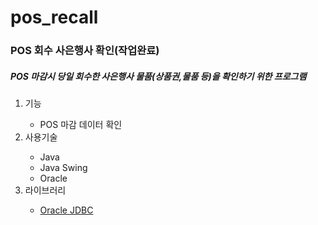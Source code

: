 # pos_recall
<h3>POS 회수 사은행사 확인(작업완료)</h3>

<h5>POS 마감시 당일 회수한 사은행사 물품(상품권,물품 등)을 확인하기 위한 프로그램</h5>

<ol>
  <li>기능</li>
    <ul>
      <li>POS 마감 데이터 확인</li>
    </ul>
  <li>사용기술</li>
    <ul>
      <li>Java</li>
      <li>Java Swing</li>
      <li>Oracle</li>
    </ul>
  <li>라이브러리</li>
    <ul>
      <li><a href="https://www.oracle.com/kr/database/technologies/appdev/jdbc-downloads.html" target="_blank">Oracle JDBC</a></li>
    </ul>
</ol>
